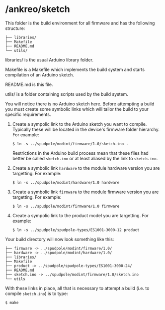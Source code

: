 # /ankreo/sketch

This folder is the build environment for all firmware and has the following
structure:
```
├── libraries/
├── Makefile
├── README.md
└── utils/
```
libraries/ is the usual Arduino library folder.

Makefile is a Makefile which implements the build system and starts compilation
of an Arduino sketch.

README.md is this file.

utils/ is a folder containing scripts used by the build system.

You will notice there is no Arduino sketch here.  Before attempting a build you
must create some symbolic links which will tailor the build to your specific
requirements.

1. Create a sympolic link to the Arduino sketch you want to compile.  Typically
   these will be located in the device's firmware folder hierarchy.  For example:
   ```
   $ ln -s ../spudpole/modint/firmware/1.0/sketch.ino .
   ```  
   Restrictions in the Arduino build process mean that these files had better
   be called ```sketch.ino``` or at least aliased by the link to ```sketch.ino```.

2. Create a symbolic link ```hardware``` to the module hardware version you
   are targetting.  For example:
   ```
   $ ln -s ../spudpole/modint/hardware/1.0 hardware
   ```

3. Create a symbolic link ```firmware``` to the module firmware version you
   are targetting.  For example:
   ```
   $ ln -s ../spudpole/modint/firmware/1.0 firmware
   ```

4. Create a sympolic link to the product model you are targetting. For example:
   ```
   $ ln -s ../spudpole/spudpole-types/ES1001-3000-12 product
   ```

Your build directory will now look something like this:
```
├── firmware -> ../spudpole/modint/firmware/1.0/
├── hardware -> ../spudpole/modint/hardware/1.0/
├── libraries/
├── Makefile
├── product -> ../spudpole/spudpole-types/ES1001-3000-24/
├── README.md
├── sketch.ino -> ../spudpole/modint/firmware/1.0/sketch.ino
└── utils
```
With these links in place, all that is necessary to attempt a build (i.e. to
compile ```sketch.ino```) is to type:
```
$ make
```
